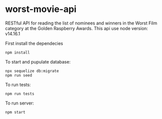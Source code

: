 # worst-movie-api

RESTful API for reading the list of nominees and winners in the Worst Film category at the Golden Raspberry Awards.
This api use node version: v14.16.1

First install the dependecies

    npm install

To start and pupulate database:

    npx sequelize db:migrate
    npm run seed

To run tests:

    npm run tests

To run server:

    npm start
